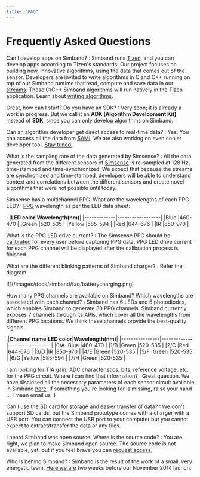 ```yaml
---
title: "FAQ"
---
```


# Frequently Asked Questions

Can I develop apps on Simband?
: Simband runs [Tizen](https://www.tizen.org/), and you can develop apps according to Tizen's standards. Our project focuses on building new, innovative algorithms, using the data that comes out of the sensor. Developers are invited to write algorithms in C and C++ running on top of our Simband runtime that read, compute and save data in our [streams](/simband/simband-documentation/semantics-of-simband/types-streams.html). These C/C++ Simband algorithms will run natively in the Tizen application. Learn about [writing algorithms](/simband/simband-documentation/writing-algorithms-using-simband-api.html).

Great, how can I start? Do you have an SDK?
: Very soon; it is already a work in progress. But we call it an **ADK (Algorithm Development Kit)** instead of **SDK**, since you can only develop algorithms on Simband.

Can an algorithm developer get direct access to real-time data?
: Yes. You can access all the data from [SAMI](http://developer.samsungsami.io). We are also working on even cooler developer tool. [Stay tuned.](/simband/simband-changelog.html)

What is the sampling rate of the data generated by Simsense?
: All the data generated from the different sensors of [Simsense](/sensor-module/sensor-module-documentation/simsense.html) is re-sampled at 128 Hz, time-stamped and time-synchronized. We expect that because the streams are synchronized and time-stamped, developers will be able to understand context and correlations between the different sensors and create novel algorithms that were not possible until today.

Simsense has a multichannel PPG. What are the wavelengths of each PPG LED?
: [PPG](/sensor-module/sensor-module-documentation/simsense.html#ppg) wavelength as per the LED data sheet:

: |**LED color**|**Wavelength(nm)**|
|-------------|------------------|
|Blue         |460-470           |
|Green        |520-535           |
|Yellow       |585-594           |
|Red          |644-676           |
|IR           |850-970           |

What is the PPG LED drive current?
: The Simsense PPG should be [calibrated](/simband/simband-documentation/applications/settings.html#sensor-calibration) for every user before capturing PPG data. PPG LED drive current for each PPG channel will be displayed after the calibration process is finished.

What are the different blinking patterns of Simband charger?
: Refer the diagram
<div  class="photo-grid" style="max-width: 512px;">
 ![](/images/docs/simband/faq/batterycharging.png)
</div>

How many PPG channels are available on Simband? Which wavelengths are associated with each channel?
: Simband has 6 LEDs and 5 photodiodes, which enables Simband to generate 30 PPG channels. Simband currently exposes 7 channels through its APIs, which cover all the wavelengths from different PPG locations. We think these channels provide the best-quality signals.

:|**Channel name**|**LED color**|**Wavelength(nm)**|
|----------------|-------------|------------------|
|0/A               |Blue         |460-470           |
|1/B               |Green        |520-535           |
|2/C               |Red          |644-676           |
|3/D               |IR           |850-970           |
|4/E               |Green        |520-535           |
|5/F               |Green        |520-535           |
|6/G               |Yellow       |585-594           |
|7/H               |Green        |520-535           |

I am looking for TIA gain, ADC characteristics, bits, reference voltage, etc. for the PPG circuit. Where I can find that information?
: Great question. We have disclosed all the necessary parameters of each sensor circuit available in Simband [here](/sensor-module/sensor-module-documentation/simsense.html). If something you're looking for is missing, raise your hand ... I mean email us :)

Can I use the SD card for storage and easier transfer of data?
: We don't support SD cards, but the Simband prototype comes with a charger with a USB port. You can connect the USB port to your computer but you cannot expect to extract/transfer the data or any files.

I heard Simband was open source. Where is the source code?
: You are right, we plan to make Simband open source. The source code is not available, yet, but if you feel brave you can [request access.](/simband/simband-documentation/simband-source-code.html)

Who is behind Simband?
: Simband is the result of the work of a small, very energetic team. [Here we are](http://www.voiceofthebody.io/images/TeamPicture.png) two weeks before our November 2014 launch.
